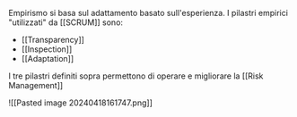 Empirismo si basa sul adattamento basato sull'esperienza.
I pilastri  empirici "utilizzati" da [[SCRUM]] sono:
- [[Transparency]]
- [[Inspection]]
- [[Adaptation]]

I tre pilastri definiti sopra permettono di operare e migliorare la [[Risk Management]]

![[Pasted image 20240418161747.png]]